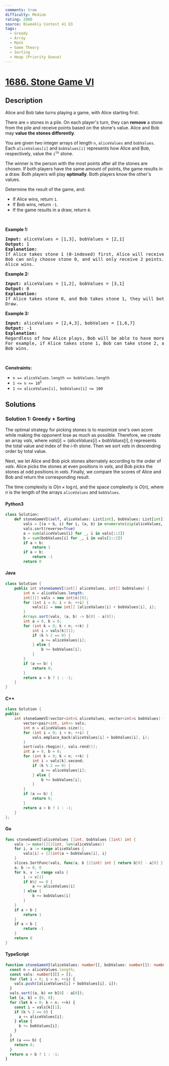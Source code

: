 ```yaml
---
comments: true
difficulty: Medium
rating: 2000
source: Biweekly Contest 41 Q3
tags:
  - Greedy
  - Array
  - Math
  - Game Theory
  - Sorting
  - Heap (Priority Queue)
---
```


<!-- problem:start -->

# [1686. Stone Game VI](https://leetcode.com/problems/stone-game-vi)

## Description

<!-- description:start -->

<p>Alice and Bob take turns playing a game, with Alice starting first.</p>

<p>There are <code>n</code> stones in a pile. On each player&#39;s turn, they can <strong>remove</strong> a stone from the pile and receive points based on the stone&#39;s value. Alice and Bob may <strong>value the stones differently</strong>.</p>

<p>You are given two integer arrays of length <code>n</code>, <code>aliceValues</code> and <code>bobValues</code>. Each <code>aliceValues[i]</code> and <code>bobValues[i]</code> represents how Alice and Bob, respectively, value the <code>i<sup>th</sup></code> stone.</p>

<p>The winner is the person with the most points after all the stones are chosen. If both players have the same amount of points, the game results in a draw. Both players will play <strong>optimally</strong>.&nbsp;Both players know the other&#39;s values.</p>

<p>Determine the result of the game, and:</p>

<ul>
	<li>If Alice wins, return <code>1</code>.</li>
	<li>If Bob wins, return <code>-1</code>.</li>
	<li>If the game results in a draw, return <code>0</code>.</li>
</ul>

<p>&nbsp;</p>
<p><strong class="example">Example 1:</strong></p>

<pre>
<strong>Input:</strong> aliceValues = [1,3], bobValues = [2,1]
<strong>Output:</strong> 1
<strong>Explanation:</strong>
If Alice takes stone 1 (0-indexed) first, Alice will receive 3 points.
Bob can only choose stone 0, and will only receive 2 points.
Alice wins.
</pre>

<p><strong class="example">Example 2:</strong></p>

<pre>
<strong>Input:</strong> aliceValues = [1,2], bobValues = [3,1]
<strong>Output:</strong> 0
<strong>Explanation:</strong>
If Alice takes stone 0, and Bob takes stone 1, they will both have 1 point.
Draw.
</pre>

<p><strong class="example">Example 3:</strong></p>

<pre>
<strong>Input:</strong> aliceValues = [2,4,3], bobValues = [1,6,7]
<strong>Output:</strong> -1
<strong>Explanation:</strong>
Regardless of how Alice plays, Bob will be able to have more points than Alice.
For example, if Alice takes stone 1, Bob can take stone 2, and Alice takes stone 0, Alice will have 6 points to Bob&#39;s 7.
Bob wins.
</pre>

<p>&nbsp;</p>
<p><strong>Constraints:</strong></p>

<ul>
	<li><code>n == aliceValues.length == bobValues.length</code></li>
	<li><code>1 &lt;= n &lt;= 10<sup>5</sup></code></li>
	<li><code>1 &lt;= aliceValues[i], bobValues[i] &lt;= 100</code></li>
</ul>

<!-- description:end -->

## Solutions

<!-- solution:start -->

### Solution 1: Greedy + Sorting

The optimal strategy for picking stones is to maximize one's own score while making the opponent lose as much as possible. Therefore, we create an array $vals$, where $vals[i] = (aliceValues[i] + bobValues[i], i)$ represents the total value and index of the $i$-th stone. Then we sort $vals$ in descending order by total value.

Next, we let Alice and Bob pick stones alternately according to the order of $vals$. Alice picks the stones at even positions in $vals$, and Bob picks the stones at odd positions in $vals$. Finally, we compare the scores of Alice and Bob and return the corresponding result.

The time complexity is $O(n \times \log n)$, and the space complexity is $O(n)$, where $n$ is the length of the arrays `aliceValues` and `bobValues`.

<!-- tabs:start -->

#### Python3

```python
class Solution:
    def stoneGameVI(self, aliceValues: List[int], bobValues: List[int]) -> int:
        vals = [(a + b, i) for i, (a, b) in enumerate(zip(aliceValues, bobValues))]
        vals.sort(reverse=True)
        a = sum(aliceValues[i] for _, i in vals[::2])
        b = sum(bobValues[i] for _, i in vals[1::2])
        if a > b:
            return 1
        if a < b:
            return -1
        return 0
```

#### Java

```java
class Solution {
    public int stoneGameVI(int[] aliceValues, int[] bobValues) {
        int n = aliceValues.length;
        int[][] vals = new int[n][0];
        for (int i = 0; i < n; ++i) {
            vals[i] = new int[] {aliceValues[i] + bobValues[i], i};
        }
        Arrays.sort(vals, (a, b) -> b[0] - a[0]);
        int a = 0, b = 0;
        for (int k = 0; k < n; ++k) {
            int i = vals[k][1];
            if (k % 2 == 0) {
                a += aliceValues[i];
            } else {
                b += bobValues[i];
            }
        }
        if (a == b) {
            return 0;
        }
        return a > b ? 1 : -1;
    }
}
```

#### C++

```cpp
class Solution {
public:
    int stoneGameVI(vector<int>& aliceValues, vector<int>& bobValues) {
        vector<pair<int, int>> vals;
        int n = aliceValues.size();
        for (int i = 0; i < n; ++i) {
            vals.emplace_back(aliceValues[i] + bobValues[i], i);
        }
        sort(vals.rbegin(), vals.rend());
        int a = 0, b = 0;
        for (int k = 0; k < n; ++k) {
            int i = vals[k].second;
            if (k % 2 == 0) {
                a += aliceValues[i];
            } else {
                b += bobValues[i];
            }
        }
        if (a == b) {
            return 0;
        }
        return a > b ? 1 : -1;
    }
};
```

#### Go

```go
func stoneGameVI(aliceValues []int, bobValues []int) int {
	vals := make([][2]int, len(aliceValues))
	for i, a := range aliceValues {
		vals[i] = [2]int{a + bobValues[i], i}
	}
	slices.SortFunc(vals, func(a, b [2]int) int { return b[0] - a[0] })
	a, b := 0, 0
	for k, v := range vals {
		i := v[1]
		if k%2 == 0 {
			a += aliceValues[i]
		} else {
			b += bobValues[i]
		}
	}
	if a > b {
		return 1
	}
	if a < b {
		return -1
	}
	return 0
}
```

#### TypeScript

```ts
function stoneGameVI(aliceValues: number[], bobValues: number[]): number {
  const n = aliceValues.length;
  const vals: number[][] = [];
  for (let i = 0; i < n; ++i) {
    vals.push([aliceValues[i] + bobValues[i], i]);
  }
  vals.sort((a, b) => b[0] - a[0]);
  let [a, b] = [0, 0];
  for (let k = 0; k < n; ++k) {
    const i = vals[k][1];
    if (k % 2 == 0) {
      a += aliceValues[i];
    } else {
      b += bobValues[i];
    }
  }
  if (a === b) {
    return 0;
  }
  return a > b ? 1 : -1;
}
```

<!-- tabs:end -->

<!-- solution:end -->

<!-- problem:end -->
